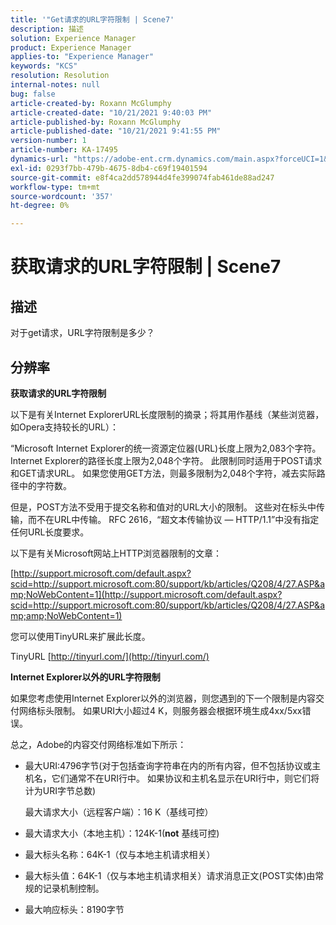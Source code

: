 ```yaml
---
title: '"Get请求的URL字符限制 | Scene7'
description: 描述
solution: Experience Manager
product: Experience Manager
applies-to: "Experience Manager"
keywords: "KCS"
resolution: Resolution
internal-notes: null
bug: false
article-created-by: Roxann McGlumphy
article-created-date: "10/21/2021 9:40:03 PM"
article-published-by: Roxann McGlumphy
article-published-date: "10/21/2021 9:41:55 PM"
version-number: 1
article-number: KA-17495
dynamics-url: "https://adobe-ent.crm.dynamics.com/main.aspx?forceUCI=1&pagetype=entityrecord&etn=knowledgearticle&id=6a89cf70-b732-ec11-b6e5-000d3a5ba97a"
exl-id: 0293f7bb-479b-4675-8db4-c69f19401594
source-git-commit: e8f4ca2dd578944d4fe399074fab461de88ad247
workflow-type: tm+mt
source-wordcount: '357'
ht-degree: 0%

---
```


# 获取请求的URL字符限制 | Scene7

## 描述


对于get请求，URL字符限制是多少？


## 分辨率


<b>获取请求的URL字符限制</b>

以下是有关Internet ExplorerURL长度限制的摘录；将其用作基线（某些浏览器，如Opera支持较长的URL）：

“Microsoft Internet Explorer的统一资源定位器(URL)长度上限为2,083个字符。 Internet Explorer的路径长度上限为2,048个字符。 此限制同时适用于POST请求和GET请求URL。 如果您使用GET方法，则最多限制为2,048个字符，减去实际路径中的字符数。

但是，POST方法不受用于提交名称和值对的URL大小的限制。 这些对在标头中传输，而不在URL中传输。 RFC 2616，“超文本传输协议 — HTTP/1.1”中没有指定任何URL长度要求。

以下是有关Microsoft网站上HTTP浏览器限制的文章：

[http://support.microsoft.com/default.aspx?scid=http://support.microsoft.com:80/support/kb/articles/Q208/4/27.ASP&amp;NoWebContent=1](http://support.microsoft.com/default.aspx?scid=http://support.microsoft.com:80/support/kb/articles/Q208/4/27.ASP&amp;amp;NoWebContent=1)

您可以使用TinyURL来扩展此长度。

TinyURL [http://tinyurl.com/](http://tinyurl.com/)

<b>Internet Explorer以外的URL字符限制</b>

如果您考虑使用Internet Explorer以外的浏览器，则您遇到的下一个限制是内容交付网络标头限制。 如果URI大小超过4 K，则服务器会根据环境生成4xx/5xx错误。

总之，Adobe的内容交付网络标准如下所示：

- 最大URI:4796字节(对于包括查询字符串在内的所有内容，但不包括协议或主机名，它们通常不在URI行中。 如果协议和主机名显示在URI行中，则它们将计为URI字节总数)

   最大请求大小（远程客户端）：16 K（基线可控）
- 最大请求大小（本地主机）：124K-1(<b>not</b> 基线可控)
- 最大标头名称：64K-1（仅与本地主机请求相关）
- 最大标头值：64K-1（仅与本地主机请求相关）请求消息正文(POST实体)由常规的记录机制控制。
- 最大响应标头：8190字节
